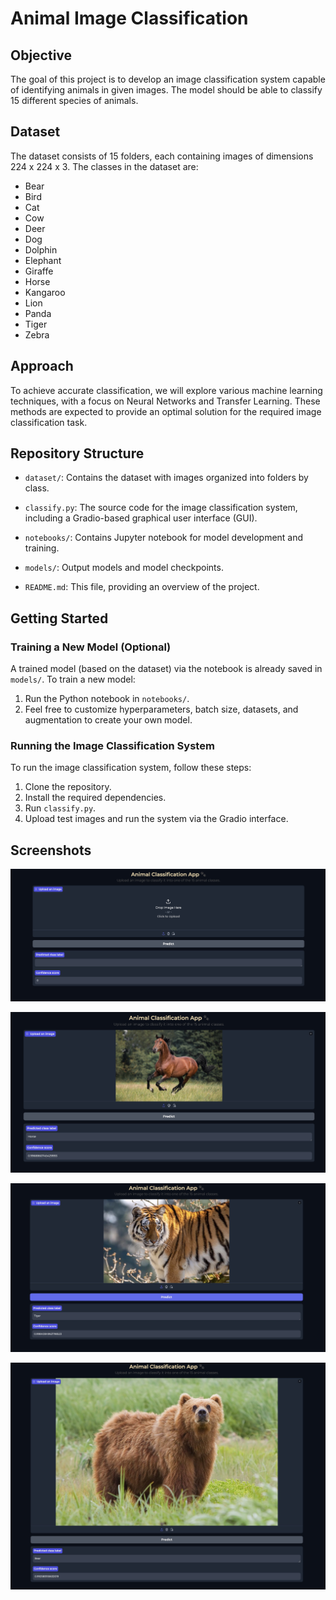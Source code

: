 # Animal Image Classification

## Objective
The goal of this project is to develop an image classification system capable of identifying animals in given images. The model should be able to classify 15 different species of animals.
## Dataset
The dataset consists of 15 folders, each containing images of dimensions 224 x 224 x 3. The classes in the dataset are:
- Bear
- Bird
- Cat
- Cow
- Deer
- Dog
- Dolphin
- Elephant
- Giraffe
- Horse
- Kangaroo
- Lion
- Panda
- Tiger
- Zebra

## Approach
To achieve accurate classification, we will explore various machine learning techniques, with a focus on Neural Networks and Transfer Learning. These methods are expected to provide an optimal solution for the required image classification task.

## Repository Structure
- `dataset/`: Contains the dataset with images organized into folders by class.
- `classify.py`: The source code for the image classification system, including a   Gradio-based graphical user interface (GUI).

- `notebooks/`: Contains Jupyter notebook for model development and training.
- `models/`: Output models and model checkpoints.
- `README.md`: This file, providing an overview of the project.

## Getting Started

### Training a New Model (Optional)
A trained model (based on the dataset) via the notebook is already saved in `models/`. To train a new model:

1. Run the Python notebook in `notebooks/`.
2. Feel free to customize hyperparameters, batch size, datasets, and augmentation to create your own model.

### Running the Image Classification System

To run the image classification system, follow these steps:

1. Clone the repository.
2. Install the required dependencies.
3. Run `classify.py`.
4. Upload test images and run the system via the Gradio interface.

## Screenshots

![App Screenshot](app_screenshots/SS1.jpg)

![App Screenshot](app_screenshots/SS2.jpg)

![App Screenshot](app_screenshots/SS3.jpg)

![App Screenshot](app_screenshots/SS4.jpg)

